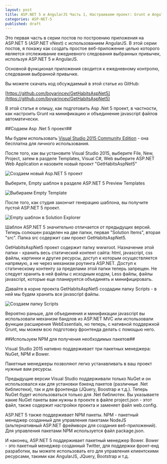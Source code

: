 ```yaml
---
layout: post
title: ASP.NET 5 и AngularJS Часть 1, Настраиваем проект: Grunt и AngularJS
categories: ASP-NET-5
published: draft
---
```


Это первая часть в серии постов по построению приложения на ASP.NET 5 (ASP.NET vNext) с использованием AngularJS. В этой серии постов, я покажу как создать простое веб-приложение целью которого является отслеживание ежедневного следования выбранных привычек, используя ASP.NET 5 и AngularJS.

Основной функционал приложения сводится к ежедневному контролю, следования выбранной привычке.

Вы можете скачать код обсуждаемый в этой статье из GitHub:

[https://github.com/boyarincev/GetHabitsAspNet5](https://github.com/boyarincev/GetHabitsAspNet5)

В этой статье я опишу, как подготовить Asp .Net 5 проект, в частности, как настроить Grunt на минификацию и объединение javascript файлов автоматически.

##Содаем Asp .Net 5 проект##

Мы будем использовать [Visual Studio 2015 Community Edition](https://www.visualstudio.com/downloads/download-visual-studio-vs) - она бесплатна для личного использования.

После того, как вы установите Visual Studio 2015, выберите File, New, Project, затем в разделе Templates, Visual C#, Web выберите ASP.NET Web Application и назовите новый проект "GetHabitsAspNet5"

![Создаем новый Asp.NET 5 проект](/images/asp-net-5/part1/create-new-project.jpg)

Выберите, Empty шаблон в разделе ASP.NET 5 Preview Templates

![Выбираем Empty Template](/images/asp-net-5/part1/choose-empty-template.jpg)

После того, как студия закончит генерацию шаблона, вы получите пустой ASP.NET 5 проект.

![Empty шаблон в Solution Explorer](/images/asp-net-5/part1/empty-project-sol-explorer.jpg)

Шаблон ASP.NET 5 значительно отличается от предыдущих версий. Теперь солюшен разделен на две папки, первая "Solution Items", вторая "src". Папка src содержит сам проект GetHabitsAspNet5.

GetHabitsAspNet5 проект содержит папку wwwroot. Назначение этой папки - хранить весь статический контент сайта: html, javascript, css файлы, картинки и другие ресурсы, доступ к которым осуществляется напрямую, а не через механизм роутинга ASP.NET. Доступ к статическому контенту за пределами этой папки теперь запрещен. Не следует хранить в ней файлы с исходным кодом, Less файлы, файлы javascript, которые еще планируется объединять и минифицировать. 

Давайте в корне проекта GetHabitsAspNet5 создадим папку Scripts - в ней мы будем хранить все javascript файлы.

![Создаем папку Scripts](/images/asp-net-5/part1/script-folder.jpg)

Вероятно раньше, для объединения и минификации javascript вы использовали механизм бандлов из ASP.NET MVC или использовали функции расширения WebEssentials, но теперь, с нативной поддержкой Grunt, мы можем всю подготовку фронтенда делать с помощью него.

##Используем NPM для получения необходимых пакетов##

Visual Studio 2015 нативно поддерживает три пакетных менеджера: NuGet, NPM и Bower.

Пакетные менеджеры позволяют легко устанавливать в ваш проект нужные вам ресурсы.

Предыдущие версии Visual Studio поддерживали только NuGet и он использовался как для установки бэкенд пакетов (различные .Net библиотеки), так и для фронтенда (JQuery, Boostrap и т.д.). Теперь NuGet будет использоваться только для .Net библиотек. Вы указываете какие NuGet пакеты вам нужны в проекте в файле project.json - этот файл, также содержит настройки проекта и заменяет файл web.config.

ASP.NET 5 также поддерживает NPM пакеты. NPM - пакетный менеджер созданный для управления пакетами NodeJS (альтернативный ASP.NET фреймворк для создания веб-приложений). Для управления пакетами NPM используется файл package.json.

И наконец, ASP.NET 5 поддерживает пакетный менеджер Bower. Bower - это пакетный менеджер созданный Twitter, для поддержки фронт-енд разработки, вы можете использовать его для управления клиентскими ресурсами, такими как AngularJS, JQuery, Bootstrap и т.д.

